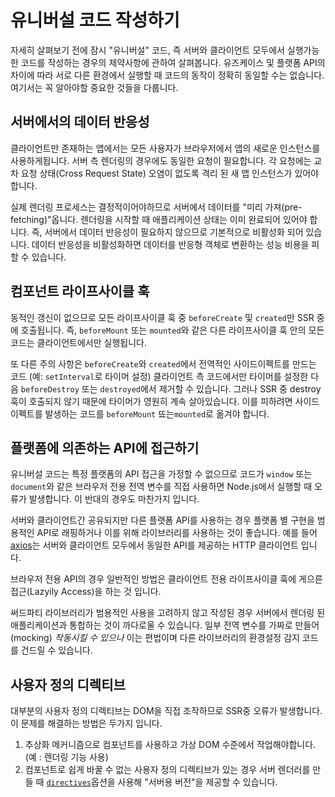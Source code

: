 # 유니버설 코드 작성하기

자세히 살펴보기 전에 잠시 "유니버설" 코드, 즉 서버와 클라이언트 모두에서 실행가능한 코드를 작성하는 경우의 제약사항에 관하여 살펴봅니다. 유즈케이스 및 플랫폼 API의 차이에 따라 서로 다른 환경에서 실행할 때 코드의 동작이 정확히 동일할 수는 없습니다. 여기서는 꼭 알아야할 중요한 것들을 다룹니다.

## 서버에서의 데이터 반응성

클라이언트만 존재하는 앱에서는 모든 사용자가 브라우저에서 앱의 새로운 인스턴스를 사용하게됩니다. 서버 측 렌더링의 경우에도 동일한 요청이 필요합니다. 각 요청에는 교차 요청 상태(Cross Request State) 오염이 없도록 격리 된 새 앱 인스턴스가 있어야합니다.

실제 렌더링 프로세스는 결정적이어야하므로 서버에서 데이터를 "미리 가져(pre-fetching)"옵니다. 렌더링을 시작할 때 애플리케이션 상태는 이미 완료되어 있어야 합니다. 즉, 서버에서 데이터 반응성이 필요하지 않으므로 기본적으로 비활성화 되어 있습니다. 데이터 반응성을 비활성화하면 데이터를 반응형 객체로 변환하는 성능 비용을 피할 수 있습니다.

## 컴포넌트 라이프사이클 훅

동적인 갱신이 없으므로 모든 라이프사이클 훅 중 `beforeCreate` 및 `created`만 SSR 중에 호출됩니다. 즉, `beforeMount` 또는 `mounted`와 같은 다른 라이프사이클 훅 안의 모든 코드는 클라이언트에서만 실행됩니다.

또 다른 주의 사항은 `beforeCreate`와 `created`에서 전역적인 사이드이펙트를 만드는 코드 (예: `setInterval`로 타이머 설정) 클라이언트 측 코드에서만 타이머를 설정한 다음 `beforeDestroy` 또는 `destroyed`에서 제거할 수 있습니다. 그러나 SSR 중 destroy 훅이 호출되지 않기 때문에 타이머가 영원히 계속 살아있습니다. 이를 피하려면 사이드이펙트를 발생하는 코드를 `beforeMount` 뚀는`mounted`로 옮겨야 합니다.

## 플랫폼에 의존하는 API에 접근하기

유니버설 코드는 특정 플랫폼의 API 접근을 가정할 수 없으므로 코드가 `window` 또는 `document`와 같은 브라우저 전용 전역 변수를 직접 사용하면 Node.js에서 실행할 때 오류가 발생합니다. 이 반대의 경우도 마찬가지 입니다.

서버와 클라이언트간 공유되지만 다른 플랫폼 API를 사용하는 경우 플랫폼 별 구현을 범용적인 API로 래핑하거나 이를 위해 라이브러리를 사용하는 것이 좋습니다. 예를 들어 [axios](https://github.com/mzabriskie/axios)는 서버와 클라이언트 모두에서 동일한 API를 제공하는 HTTP 클라이언트 입니다.

브라우저 전용 API의 경우 일반적인 방법은 클라이언트 전용 라이프사이클 훅에 게으른 접근(Lazyily Access)을 하는 것 입니다.

써드파티 라이브러리가 범용적인 사용을 고려하지 않고 작성된 경우 서버에서 렌더링 된 애플리케이션과 통합하는 것이 까다로울 수 있습니다. 일부 전역 변수를 가짜로 만들어(mocking) *작동시킬 수 있으나* 이는 편법이며 다른 라이브러리의 환경설정 감지 코드를 건드릴 수 있습니다.

## 사용자 정의 디렉티브

대부분의 사용자 정의 디렉티브는 DOM을 직접 조작하므로 SSR중 오류가 발생합니다. 이 문제를 해결하는 방법은 두가지 입니다.

1. 추상화 메커니즘으로 컴포넌트를 사용하고 가상 DOM 수준에서 작업해야합니다. (예 : 렌더링 기능 사용)
2. 컴포넌트로 쉽게 바꿀 수 없는 사용자 정의 디렉티브가 있는 경우 서버 렌더러를 만들 때 [`directives`](./api.md#directives)옵션을 사용해 "서버용 버전"을 제공할 수 있습니다.
